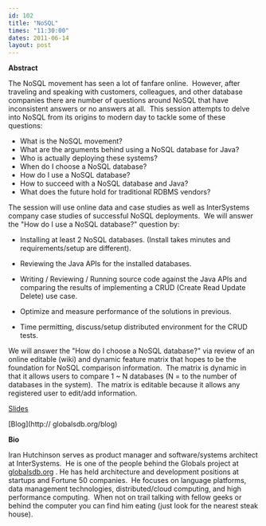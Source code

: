 ```yaml
---
id: 102
title: "NoSQL"
times: "11:30:00"
dates: 2011-06-14
layout: post
---
```

 **Abstract**

The NoSQL movement has seen a lot of fanfare online.&nbsp; However, after traveling and speaking with customers, colleagues, and other database companies there are number of questions around NoSQL that have inconsistent answers or no answers at all.&nbsp; This session attempts to delve into NoSQL from its origins to modern day to tackle some of these questions:

- What is the NoSQL movement?
- What are the arguments behind using a NoSQL database for Java?&nbsp;
- Who is actually deploying these systems?
- When do I choose a NoSQL database?&nbsp;&nbsp;&nbsp;
- How do I use a NoSQL database?
- How to succeed with a NoSQL database and Java?&nbsp;&nbsp;
- What does the future hold for traditional RDBMS vendors?  

The session will use online data and case studies as well as InterSystems company case studies of successful NoSQL deployments.&nbsp; We will answer the "How do I use a NoSQL database?" question by:

- Installing at least 2 NoSQL databases. (Install takes minutes and requirements/setup are different).

- Reviewing the Java APIs for the installed databases.
- Writing / Reviewing / Running source code against the Java APIs and comparing the results of implementing a CRUD (Create Read Update Delete) use case.
- Optimize and measure performance of the solutions in previous.
- Time permitting, discuss/setup distributed environment for the CRUD tests.  

We will answer the "How do I choose a NoSQL database?" via review of an online editable (wiki) and dynamic feature matrix that hopes to be the foundation for NoSQL comparison information.&nbsp; The matrix is dynamic in that it allows users to compare 1 ~ N databases (N = to the number of databases in the system).&nbsp; The matrix is editable because it allows any registered user to edit/add information.

[Slides](http://globalsdb.files.wordpress.com/2011/06/trouble_with_nosql_dbs.ppt)

[Blog](http:// globalsdb.org/blog)

**Bio**

Iran Hutchinson serves as product manager and software/systems architect at InterSystems.&nbsp; He is one of the people behind the Globals project at [globalsdb.org](globalsdb.org) . He has held architecture and development positions at startups and Fortune 50 companies.&nbsp; He focuses on language platforms, data management technologies, distributed/cloud computing, and high performance computing.&nbsp; When not on trail talking with fellow geeks or behind the computer you can find him eating (just look for the nearest steak house).

